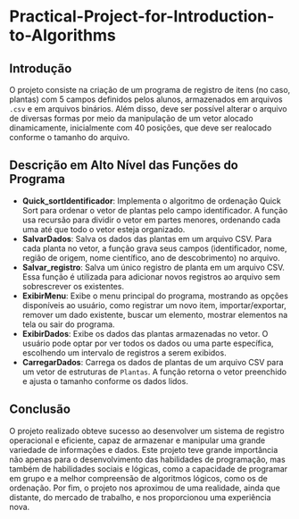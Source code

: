 # Practical-Project-for-Introduction-to-Algorithms

## Introdução

O projeto consiste na criação de um programa de registro de itens (no caso, plantas) com 5 campos definidos pelos alunos, armazenados em arquivos `.csv` e em arquivos binários. Além disso, deve ser possível alterar o arquivo de diversas formas por meio da manipulação de um vetor alocado dinamicamente, inicialmente com 40 posições, que deve ser realocado conforme o tamanho do arquivo.

## Descrição em Alto Nível das Funções do Programa

- **Quick_sortIdentificador**: Implementa o algoritmo de ordenação Quick Sort para ordenar o vetor de plantas pelo campo identificador. A função usa recursão para dividir o vetor em partes menores, ordenando cada uma até que todo o vetor esteja organizado.
- **SalvarDados**: Salva os dados das plantas em um arquivo CSV. Para cada planta no vetor, a função grava seus campos (identificador, nome, região de origem, nome científico, ano de descobrimento) no arquivo.
- **Salvar_registro**: Salva um único registro de planta em um arquivo CSV. Essa função é utilizada para adicionar novos registros ao arquivo sem sobrescrever os existentes.
- **ExibirMenu**: Exibe o menu principal do programa, mostrando as opções disponíveis ao usuário, como registrar um novo item, importar/exportar, remover um dado existente, buscar um elemento, mostrar elementos na tela ou sair do programa.
- **ExibirDados**: Exibe os dados das plantas armazenadas no vetor. O usuário pode optar por ver todos os dados ou uma parte específica, escolhendo um intervalo de registros a serem exibidos.
- **CarregarDados**: Carrega os dados de plantas de um arquivo CSV para um vetor de estruturas de `Plantas`. A função retorna o vetor preenchido e ajusta o tamanho conforme os dados lidos.


## Conclusão

O projeto realizado obteve sucesso ao desenvolver um sistema de registro operacional e
eficiente, capaz de armazenar e manipular uma grande variedade de informações e dados. Este
projeto teve grande importância não apenas para o desenvolvimento das habilidades de
programação, mas também de habilidades sociais e lógicas, como a capacidade de programar
em grupo e a melhor compreensão de algoritmos lógicos, como os de ordenação. Por fim, o
projeto nos aproximou de uma realidade, ainda que distante, do mercado de trabalho, e nos
proporcionou uma experiência nova.
